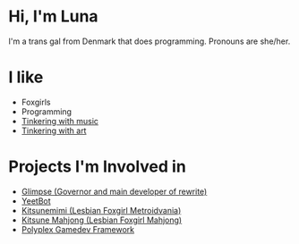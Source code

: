 # Hi, I'm Luna
I'm a trans gal from Denmark that does programming.
Pronouns are she/her.

# I like
 * Foxgirls
 * Programming
 * [Tinkering with music](https://soundcloud.com/clipsey-luna)
 * [Tinkering with art](https://www.pixiv.net/en/users/50289512)

# Projects I'm Involved in
 * [Glimpse (Governor and main developer of rewrite)](https://glimpse-editor.org)
 * [YeetBot](https://github.com/Member1221/yeetbot)
 * [Kitsunemimi (Lesbian Foxgirl Metroidvania)](https://twitter.com/KitsunemimiGame)
 * [Kitsune Mahjong (Lesbian Foxgirl Mahjong)](https://github.com/KitsunebiGames/km-engine)
 * [Polyplex Gamedev Framework](https://github.com/PolyplexEngine/libpp)
